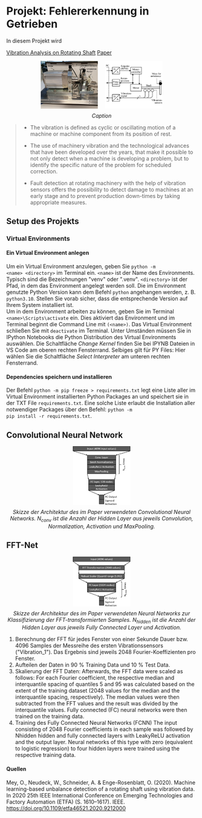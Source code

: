 <head>
    <meta charset="UTF-8">
    <meta name="viewport" content="width=device-width, initial-scale=1.0">
    <title>Bilder nebeneinander</title>
    <style>
        .image-container {
            display: flex;
            flex-direction: column;
            align-items: center;
            max-width: 100%;
        }
        .images {
            display: flex;
            flex-wrap: wrap;
            justify-content: center;
            gap: 20px;
        }
        .images img {
            max-width: 100%;
            height: auto;
        }
        .caption {
            text-align: center;
            margin-top: 10px;
            font-style: italic;
        }
    </style>
</head>


# Projekt: Fehlererkennung in Getrieben

In diesem Projekt wird 


[Vibration Analysis on Rotating Shaft](https://www.kaggle.com/datasets/jishnukoliyadan/vibration-analysis-on-rotating-shaft?resource=download#)
[Paper](https://arxiv.org/pdf/2005.12742)


<div class="image-container">
    <div class="images">
        <img src="data\images\Measurement_Setup.png" alt="Bild 1" width=30%>
        <img src="data\images\Measurement_Setup_Block_Diagram.png" alt="Bild 2" width=30%>
    </div>
    <div class="caption">Caption</div>
</div>
    
> 
> - The vibration is defined as cyclic or oscillating motion of a machine or machine component from its position of rest.
> 
> - The use of machinery vibration and the technological advances that have been developed over the years, that make it possible to not only detect when a machine is developing a problem, but to identify the specific nature of the problem for scheduled correction.
> 
> - Fault detection at rotating machinery with the help of vibration sensors offers the possibility to detect damage to machines at an early stage and to prevent production down-times by taking appropriate measures.
> 

## **Setup des Projekts**
### **Virtual Environments**

#### **Ein Virtual Environment anlegen**

Um ein Virtual Environment anzulegen, geben Sie <code>python -m \<name> \<directory></code> im Terminal ein. <code>\<name></code> ist der Name des Environments. Typisch sind die Bezeichnungen "venv" oder ".venv". <code>\<directory></code> ist der Pfad, in dem das Environment angelegt werden soll. Die im Environment genutzte Python Version kann dem Befehl <code>python</code> angehangen werden, z. B. <code>python3.10</code>. Stellen Sie vorab sicher, dass die entsprechende Version auf Ihrem System installiert ist. \
Um in dem Environment arbeiten zu können, geben Sie im Terminal <code>\<name>\\Scripts\\activate</code> ein. Dies aktiviert das Environment und im Terminal beginnt die Command Line mit <code>(\<name>)</code>. Das Virtual Environment schließen Sie mit <code>deactivate</code> im Terminal. Unter Umständen müssen Sie in IPython Notebooks die Python Distribution des Virtual Environments auswählen. Die Schaltfläche *Change Kernel* finden Sie bei IPYNB Dateien in VS Code am oberen rechten Fensterrand. Selbiges gilt für PY Files: Hier wählen Sie die Schaltfläche *Select Interpreter* am unteren rechten Fensterrand.


#### **Dependencies speichern und installieren**

Der Befehl <code>python -m pip freeze > requirements.txt</code> legt eine Liste aller im Virtual Environment installierten Python Packages an und speichert sie in der TXT File <code>requirements.txt</code>. Eine solche Liste erlaubt die Installation aller notwendiger Packages über den Befehl: <code>python -m pip install -r requirements.txt</code>.

## **Convolutional Neural Network**

<div class="image-container">
    <div class="images">
        <img src="data\images\CNN_Structure.png" width=30%>
    </div>
    <div class="caption">Skizze der Architektur des im Paper verwendeten Convolutional Neural Networks. N<sub>conv</sub> ist die Anzahl der Hidden Layer aus jeweils Convolution, Normalization, Activation und MaxPooling.</div>
</div>


## **FFT-Net**

<div class="image-container">
    <div class="images">
        <img src="data\images\FFT_Net_Structure.png" width=30%>
    </div>
    <div class="caption">Skizze der Architektur des im Paper verwendeten Neural Networks zur Klassifizierung der FFT-transformierten Samples. N<sub>hidden</sub> ist die Anzahl der Hidden Layer aus jeweils Fully Connected Layer und Activation.</div>
</div>

1. Berechnung der FFT für jedes Fenster von einer Sekunde Dauer bzw. 4096 Samples der Messreihe des ersten Vibrationssensors ("Vibration_1"). Das Ergebnis sind jeweils 2048 Fourier-Koeffizienten pro Fenster.
2. Aufteilen der Daten in 90 % Training Data und 10 % Test Data.
3. Skalierung der FFT Daten: 
Afterwards, the FFT data were scaled
as follows: For each Fourier coefficient, the respective median
and interquantile spacing of quantiles 5 and 95 was calculated
based on the extent of the training dataset (2048 values for
the median and the interquantile spacing, respectively). The
median values were then subtracted from the FFT values
and the result was divided by the interquantile values. Fully
connected (FC) neural networks were then trained on the
training data.
4. Training des Fully Connected Neural Networks (FCNN)
The input consisting of 2048 Fourier
coefficients in each sample was followed by Nhidden hidden
and fully connected layers with LeakyReLU activation and
the output layer. Neural networks of this type with zero
(equivalent to logistic regression) to four hidden layers were
trained using the respective training data.


#### **Quellen**

Mey, O., Neudeck, W., Schneider, A. & Enge-Rosenblatt, O. (2020). Machine learning-based unbalance detection of a rotating shaft using vibration data. In 2020 25th IEEE International Conference on Emerging Technologies and Factory Automation (ETFA) (S. 1610–1617). IEEE. https://doi.org/10.1109/etfa46521.2020.9212000

